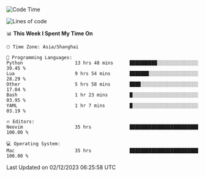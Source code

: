 <!--START_SECTION:waka-->
![Code Time](http://img.shields.io/badge/Code%20Time-1%2C753%20hrs%2052%20mins-blue)

![Lines of code](https://img.shields.io/badge/From%20Hello%20World%20I%27ve%20Written-295.2%20thousand%20lines%20of%20code-blue)

📊 **This Week I Spent My Time On** 

```text
🕑︎ Time Zone: Asia/Shanghai

💬 Programming Languages: 
Python                   13 hrs 48 mins      ██████████░░░░░░░░░░░░░░░   39.45 % 
Lua                      9 hrs 54 mins       ███████░░░░░░░░░░░░░░░░░░   28.29 % 
Other                    5 hrs 58 mins       ████░░░░░░░░░░░░░░░░░░░░░   17.04 % 
Bash                     1 hr 23 mins        █░░░░░░░░░░░░░░░░░░░░░░░░   03.95 % 
YAML                     1 hr 7 mins         █░░░░░░░░░░░░░░░░░░░░░░░░   03.19 % 

🔥 Editors: 
Neovim                   35 hrs              █████████████████████████   100.00 % 

💻 Operating System: 
Mac                      35 hrs              █████████████████████████   100.00 % 
```


 Last Updated on 02/12/2023 06:25:58 UTC
<!--END_SECTION:waka-->
